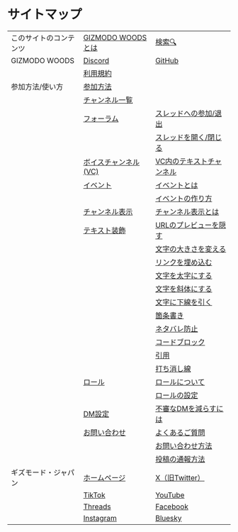 # サイトマップ

<table style={{width: '100%', textAlign: 'center'}}>
  <tr>
    <td>このサイトのコンテンツ</td>
    <td><a href="about-us" rel="noopener">GIZMODO WOODSとは</a></td>
    <td><a href="search" rel="noopener">検索🔍</a></td>
  </tr>
  <tr>
    <td>GIZMODO WOODS</td>
    <td><a href="https://discord.gg/gizmodo" rel="noopener">Discord</a></td>
    <td><a href="https://github.com/GIZMODO-WOODS" rel="noopener">GitHub</a></td>
  </tr>
  <tr>
    <td></td>
    <td><a href="https://gist.github.com/gizmodojapan/a480d658216ab4194e26d49e7de1139d#file-gizmodo_woods_-terms_of_service-md" rel="noopener">利用規約</a></td>
    <td></td>
  </tr>
  <tr>
    <td>参加方法/使い方</td>
    <td><a href="https://gizmodo-woods.github.io/docs/intro" rel="noopener">参加方法</a></td>
    <td></td>
  </tr>
  <tr>
    <td></td>
    <td><a href="https://gizmodo-woods.github.io/docs/channel-list" rel="noopener">チャンネル一覧</a></td>
    <td></td>
  </tr>
  <tr>
    <td></td>
    <td><a href="https://gizmodo-woods.github.io/docs/category/%E3%83%95%E3%82%A9%E3%83%BC%E3%83%A9%E3%83%A0" rel="noopener">フォーラム</a></td>
    <td><a href="https://gizmodo-woods.github.io/docs/tutorial-forum/forum-follow" rel="noopener">スレッドへの参加/退出</a></td>
  </tr>
  <tr>
    <td></td>
    <td></td>
    <td><a href="https://gizmodo-woods.github.io/docs/tutorial-forum/forum-open" rel="noopener">スレッドを開く/閉じる</a></td>
  </tr>
  <tr>
    <td></td>
    <td><a href="https://gizmodo-woods.github.io/docs/category/%E3%83%9C%E3%82%A4%E3%82%B9%E3%83%81%E3%83%A3%E3%83%B3%E3%83%8D%E3%83%AB" rel="noopener">ボイスチャンネル(VC)</a></td>
    <td><a href="https://gizmodo-woods.github.io/docs/tutorial-voice-ch/voicechat-text" rel="noopener">VC内のテキストチャンネル</a></td>
  </tr>
  <tr>
    <td></td>
    <td><a href="https://gizmodo-woods.github.io/docs/category/%E3%82%A4%E3%83%99%E3%83%B3%E3%83%88" rel="noopener">イベント</a></td>
    <td><a href="https://gizmodo-woods.github.io/docs/tutorial-events/what-is-events" rel="noopener">イベントとは</a></td>
  </tr>
  <tr>
    <td></td>
    <td></td>
    <td><a href="https://gizmodo-woods.github.io/docs/tutorial-events/make-events" rel="noopener">イベントの作り方</a></td>
  </tr>
  <tr>
    <td></td>
    <td><a href="https://gizmodo-woods.github.io/docs/category/%E3%83%81%E3%83%A3%E3%83%B3%E3%83%8D%E3%83%AB%E8%A1%A8%E7%A4%BA" rel="noopener">チャンネル表示</a></td>
    <td><a href="https://gizmodo-woods.github.io/docs/tutorial-channel-display/display-setting" rel="noopener">チャンネル表示とは</a></td>
  </tr>
  <tr>
    <td></td>
    <td><a href="https://gizmodo-woods.github.io/docs/category/%E3%83%86%E3%82%AD%E3%82%B9%E3%83%88%E8%A3%85%E9%A3%BE" rel="noopener">テキスト装飾</a></td>
    <td><a href="https://gizmodo-woods.github.io/docs/tutorial-text-decoration/hide-preview" rel="noopener">URLのプレビューを隠す</a></td>
  </tr>
  <tr>
    <td></td>
    <td></td>
    <td><a href="https://gizmodo-woods.github.io/docs/tutorial-text-decoration/text-size" rel="noopener">文字の大きさを変える</a></td>
  </tr>
  <tr>
    <td></td>
    <td></td>
    <td><a href="https://gizmodo-woods.github.io/docs/tutorial-text-decoration/embedded-url" rel="noopener">リンクを埋め込む</a></td>
  </tr>
  <tr>
    <td></td>
    <td></td>
    <td><a href="https://gizmodo-woods.github.io/docs/tutorial-text-decoration/bold" rel="noopener">文字を太字にする</a></td>
  </tr>
  <tr>
    <td></td>
    <td></td>
    <td><a href="https://gizmodo-woods.github.io/docs/tutorial-text-decoration/italic" rel="noopener">文字を斜体にする</a></td>
  </tr>
  <tr>
    <td></td>
    <td></td>
    <td><a href="https://gizmodo-woods.github.io/docs/tutorial-text-decoration/underline" rel="noopener">文字に下線を引く</a></td>
  </tr>
  <tr>
    <td></td>
    <td></td>
    <td><a href="https://gizmodo-woods.github.io/docs/tutorial-text-decoration/itemized" rel="noopener">箇条書き</a></td>
  </tr>
  <tr>
    <td></td>
    <td></td>
    <td><a href="https://gizmodo-woods.github.io/docs/tutorial-text-decoration/spoiler" rel="noopener">ネタバレ防止</a></td>
  </tr>
  <tr>
    <td></td>
    <td></td>
    <td><a href="https://gizmodo-woods.github.io/docs/tutorial-text-decoration/codeblock" rel="noopener">コードブロック</a></td>
  </tr>
  <tr>
    <td></td>
    <td></td>
    <td><a href="https://gizmodo-woods.github.io/docs/tutorial-text-decoration/quote" rel="noopener">引用</a></td>
  </tr>
  <tr>
    <td></td>
    <td></td>
    <td><a href="https://gizmodo-woods.github.io/docs/tutorial-text-decoration/strikethrough" rel="noopener">打ち消し線</a></td>
  </tr>
  <tr>
    <td></td>
    <td><a href="https://gizmodo-woods.github.io/docs/category/%E3%83%AD%E3%83%BC%E3%83%AB" rel="noopener">ロール</a></td>
    <td><a href="https://gizmodo-woods.github.io/docs/tutorial-roles/roles" rel="noopener">ロールについて</a></td>
  </tr>
  <tr>
    <td></td>
    <td></td>
    <td><a href="https://gizmodo-woods.github.io/docs/tutorial-roles/set-roles" rel="noopener">ロールの設定</a></td>
  </tr>
  <tr>
    <td></td>
    <td><a href="https://gizmodo-woods.github.io/docs/category/dm%E8%A8%AD%E5%AE%9A" rel="noopener">DM設定</a></td>
    <td><a href="https://gizmodo-woods.github.io/docs/tutorial-dm/privacy" rel="noopener">不審なDMを減らすには</a></td>
  </tr>
  <tr>
    <td></td>
    <td><a href="https://gizmodo-woods.github.io/docs/category/%E3%81%8A%E5%95%8F%E3%81%84%E5%90%88%E3%82%8F%E3%81%9B" rel="noopener">お問い合わせ</a></td>
    <td><a href="https://gizmodo-woods.github.io/docs/tutorial-inquiry/qa-faq" rel="noopener">よくあるご質問</a></td>
  </tr>
  <tr>
    <td></td>
    <td></td>
    <td><a href="https://gizmodo-woods.github.io/docs/tutorial-inquiry/inquiry-support" rel="noopener">お問い合わせ方法</a></td>
  </tr>
  <tr>
    <td></td>
    <td></td>
    <td><a href="https://gizmodo-woods.github.io/docs/tutorial-inquiry/report-message" rel="noopener">投稿の通報方法</a></td>
  </tr>
  <tr>
    <td>ギズモード・ジャパン</td>
    <td><a href="https://www.gizmodo.jp/" rel="noopener">ホームページ</a></td>
    <td><a href="https://twitter.com/gizmodojapan" rel="noopener">X（旧Twitter）</a></td>
  </tr>
  <tr>
    <td></td>
    <td><a href="https://www.tiktok.com/@gizmodojapan" rel="noopener">TikTok</a></td>
    <td><a href="https://www.youtube.com/user/gizmodojapan" rel="noopener">YouTube</a></td>
  </tr>
  <tr>
    <td></td>
    <td><a href="https://www.threads.net/@gizmodo_japan" rel="noopener">Threads</a></td>
    <td><a href="https://www.facebook.com/gizmodojp" rel="noopener">Facebook</a></td>
  </tr>
  <tr>
    <td></td>
    <td><a href="https://www.instagram.com/gizmodo_japan" rel="noopener">Instagram</a></td>
    <td><a href="https://bsky.app/profile/gizmodojapan.bsky.social" rel="noopener">Bluesky</a></td>
  </tr>
</table>
